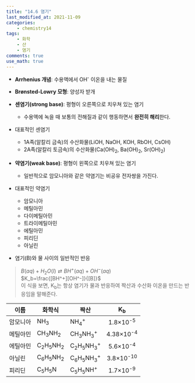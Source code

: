 ```yaml
---
title: "14.6 염기"
last_modified_at: 2021-11-09
categories:
    - chemistry14
tags:
    - 화학
    - 산
    - 염기
comments: true
use_math: true
---
```


- **Arrhenius 개념**: 수용액에서 OH<sup>-</sup> 이온을 내는 물질

- **Brønsted-Lowry 모형**: 양성자 받개

- **센염기(strong base)**: 평형이 오른쪽으로 치우쳐 있는 염기
    - 수용액에 녹을 때 보통의 전해질과 같이 행동하면서 **완전히 해리**한다.

- 대표적인 센염기
    - 1A족(알칼리 금속)의 수산화물(LiOH, NaOH, KOH, RbOH, CsOH)
    - 2A족(알칼리 토금속)의 수산화물(Ca(OH)<sub>2</sub>, Ba(OH)<sub>2</sub>, Sr(OH)<sub>2</sub>)

- **약염기(weak base)**: 평형이 왼쪽으로 치우쳐 있는 염기
    - 일반적으로 암모니아와 같은 약염기는 비공유 전자쌍을 가진다.

- 대표적인 약염기
    - 암모니아
    - 메틸아민
    - 다이메틸아민
    - 트라이메틸아민
    - 에틸아민
    - 피리딘
    - 아닐린

- 염기(B)와 물 사이의 일반적인 반응
> $B(aq)+H_2O(l)⇄BH^+(aq)+OH^-(aq)$\
> $K_b=\frac{[BH^+][OH^-]}{[B]}$\
> 이 식을 보면, K<sub>b</sub>는 항상 염기가 물과 반응하여 짝산과 수산화 이온을 만드는 반응임을 말해준다.

|이름|화학식|짝산|K<sub>b</sub>|
|---|---|---|:---:|
|암모니아|NH<sub>3</sub>|NH<sub>4</sub><sup>+</sup>|1.8×10<sup>-5</sup>|
|메틸아민|CH<sub>3</sub>NH<sub>2</sub>|CH<sub>3</sub>NH<sub>3</sub><sup>+</sup>|4.38×10<sup>-4</sup>|
|에틸아민|C<sub>2</sub>H<sub>5</sub>NH<sub>2</sub>|C<sub>2</sub>H<sub>5</sub>NH<sub>3</sub><sup>+</sup>|5.6×10<sup>-4</sup>|
|아닐린|C<sub>6</sub>H<sub>5</sub>NH<sub>2</sub>|C<sub>6</sub>H<sub>5</sub>NH<sub>3</sub><sup>+</sup>|3.8×10<sup>-10</sup>|
|피리딘|C<sub>5</sub>H<sub>5</sub>N|C<sub>5</sub>H<sub>5</sub>NH<sup>+</sup>|1.7×10<sup>-9</sup>|